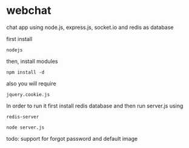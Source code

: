 webchat
========

chat app using node.js, express.js, socket.io and redis as database

first install 
    
    nodejs

then, install modules

    npm install -d

also you will require 
  
    jquery.cookie.js
    
In order to run it first install redis database and then run server.js using

	redis-server

	node server.js

todo:
	support for forgot password and default image